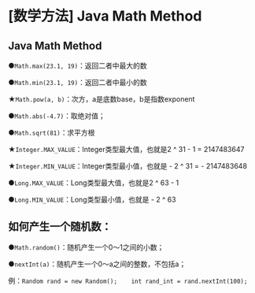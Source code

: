 # \[数学方法\] Java Math Method

## Java Math Method

●`Math.max(23.1, 19)`：返回二者中最大的数

●`Math.min(23.1, 19)`：返回二者中最小的数

★`Math.pow(a, b)`：次方，a是底数base，b是指数exponent

●`Math.abs(-4.7)`：取绝对值；

●`Math.sqrt(81)`：求平方根



★`Integer.MAX_VALUE`：Integer类型最大值，也就是2 ^ 31 - 1 = 2147483647 

★`Integer.MIN_VALUE`：Integer类型最小值，也就是 - 2 ^ 31 = - 2147483648

●`Long.MAX_VALUE`：Long类型最大值，也就是2 ^ 63 - 1 

●`Long.MIN_VALUE`：Long类型最小值，也就是 - 2 ^ 63



## 如何产生一个随机数：

●`Math.random()`：随机产生一个0～1之间的小数；

●`nextInt(a)`：随机产生一个0～a之间的整数，不包括a；

例：`Random rand = new Random();   
int rand_int = rand.nextInt(100);`

